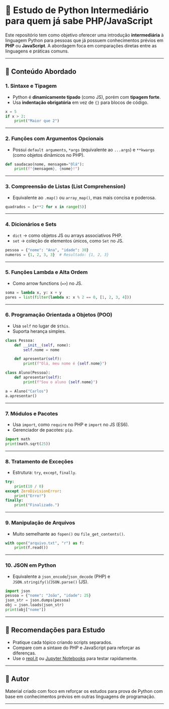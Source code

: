 
# 🐍 Estudo de Python Intermediário para quem já sabe PHP/JavaScript

Este repositório tem como objetivo oferecer uma introdução **intermediária** à linguagem Python para pessoas que já possuem conhecimentos prévios em **PHP** ou **JavaScript**. A abordagem foca em comparações diretas entre as linguagens e práticas comuns.

---

## 🔖 Conteúdo Abordado

### 1. Sintaxe e Tipagem
- Python é **dinamicamente tipado** (como JS), porém com **tipagem forte**.
- Usa **indentação obrigatória** em vez de `{}` para blocos de código.

```python
x = 5
if x > 2:
    print("Maior que 2")
```

---

### 2. Funções com Argumentos Opcionais
- Possui `default arguments`, `*args` (equivalente ao `...args`) e `**kwargs` (como objetos dinâmicos no PHP).

```python
def saudacao(nome, mensagem="Olá"):
    print(f"{mensagem}, {nome}!")
```

---

### 3. Compreensão de Listas (List Comprehension)
- Equivalente ao `.map()` ou `array_map()`, mas mais concisa e poderosa.

```python
quadrados = [x**2 for x in range(5)]
```

---

### 4. Dicionários e Sets
- `dict` → como objetos JS ou arrays associativos PHP.
- `set` → coleção de elementos únicos, como `Set` no JS.

```python
pessoa = {"nome": "Ana", "idade": 30}
numeros = {1, 2, 3, 3}  # Resultado: {1, 2, 3}
```

---

### 5. Funções Lambda e Alta Ordem
- Como arrow functions (`=>`) no JS.

```python
soma = lambda x, y: x + y
pares = list(filter(lambda x: x % 2 == 0, [1, 2, 3, 4]))
```

---

### 6. Programação Orientada a Objetos (POO)
- Usa `self` no lugar de `$this`.
- Suporta herança simples.

```python
class Pessoa:
    def __init__(self, nome):
        self.nome = nome

    def apresentar(self):
        print(f"Olá, meu nome é {self.nome}")

class Aluno(Pessoa):
    def apresentar(self):
        print(f"Sou o aluno {self.nome}")

a = Aluno("Carlos")
a.apresentar()
```

---

### 7. Módulos e Pacotes
- Usa `import`, como `require` no PHP e `import` no JS (ES6).
- Gerenciador de pacotes: `pip`.

```python
import math
print(math.sqrt(25))
```

---

### 8. Tratamento de Exceções
- Estrutura: `try`, `except`, `finally`.

```python
try:
    print(10 / 0)
except ZeroDivisionError:
    print("Erro!")
finally:
    print("Finalizado.")
```

---

### 9. Manipulação de Arquivos
- Muito semelhante ao `fopen()` ou `file_get_contents()`.

```python
with open("arquivo.txt", "r") as f:
    print(f.read())
```

---

### 10. JSON em Python
- Equivalente a `json_encode`/`json_decode` (PHP) e `JSON.stringify()`/`JSON.parse()` (JS).

```python
import json
pessoa = {"nome": "João", "idade": 25}
json_str = json.dumps(pessoa)
obj = json.loads(json_str)
print(obj["nome"])
```

---

## 🚀 Recomendações para Estudo

- Pratique cada tópico criando scripts separados.
- Compare com a sintaxe do PHP e JavaScript para reforçar as diferenças.
- Use o [repl.it](https://replit.com/) ou [Jupyter Notebooks](https://jupyter.org/) para testar rapidamente.

---

## 📌 Autor
Material criado com foco em reforçar os estudos para prova de Python com base em conhecimentos prévios em outras linguagens de programação.

---
